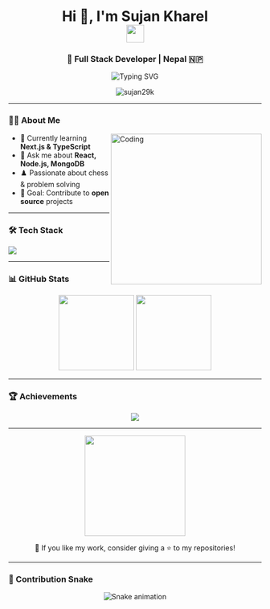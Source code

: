<h1 align="center">
  Hi 👋, I'm Sujan Kharel
  <br/>
  <img src="https://media.giphy.com/media/hvRJCLFzcasrR4ia7z/giphy.gif" width="35">
</h1>

<h3 align="center">🚀 Full Stack Developer | Nepal 🇳🇵</h3>

<p align="center">
  <img src="https://readme-typing-svg.herokuapp.com?font=Fira+Code&pause=1000&color=36BCF7&center=true&vCenter=true&width=500&lines=Full+Stack+Developer;MERN+Stack+Enthusiast;Chess+Lover;Always+Learning" alt="Typing SVG" />
</p>

<p align="center">
  <img src="https://komarev.com/ghpvc/?username=sujan29k&label=Profile%20views&color=0e75b6&style=flat" alt="sujan29k" />
</p>

---

### 🧑‍💻 About Me
<img align="right" alt="Coding" width="300" src="https://media.giphy.com/media/qgQUggAC3Pfv687qPC/giphy.gif">

- 🌱 Currently learning **Next.js & TypeScript**
- 💬 Ask me about **React, Node.js, MongoDB**
- ♟️ Passionate about chess & problem solving
- 🎯 Goal: Contribute to **open source** projects

---

### 🛠️ Tech Stack
<p>
  <img src="https://skillicons.dev/icons?i=c,cpp,css,html,js,ts,react,nodejs,express,mongodb,tailwind,python,postman" />
</p>

---

### 📊 GitHub Stats
<p align="center">
  <img src="https://github-readme-stats.vercel.app/api?username=sujan29k&show_icons=true&theme=tokyonight" height="150"/>
  <img src="https://github-readme-streak-stats.herokuapp.com/?user=sujan29k&theme=tokyonight" height="150"/>
</p>

---

### 🏆 Achievements
<p align="center">
  <img src="https://github-profile-trophy.vercel.app/?username=sujan29k&theme=algolia&no-frame=true&margin-w=10&margin-h=10" />
</p>

---

<p align="center">
  <img src="https://media.giphy.com/media/jRf5fsn8G6YaogAWxn/giphy.gif" width="200" />
</p>

<p align="center">
  💙 If you like my work, consider giving a ⭐ to my repositories!
</p>

---

### 🐍 Contribution Snake
<p align="center">
  <img src="https://github.com/sujan29k/sujan29k/blob/output/snake.svg" alt="Snake animation" />
</p>
